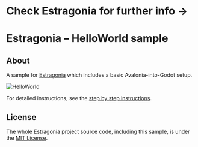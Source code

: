 # Check Estragonia for further info ->
# Estragonia – HelloWorld sample

## About

A sample for [Estragonia](https://github.com/MrJul/Estragonia) which includes a basic Avalonia-into-Godot setup.

![HelloWorld](https://github.com/MrJul/Estragonia/blob/main/docs/screenshots/helloworld.png)

For detailed instructions, see the [step by step instructions](https://github.com/MrJul/Estragonia/blob/main/docs/setup.md).

## License

The whole Estragonia project source code, including this sample, is under the [MIT License](https://github.com/MrJul/Estragonia/blob/main/license.txt).
